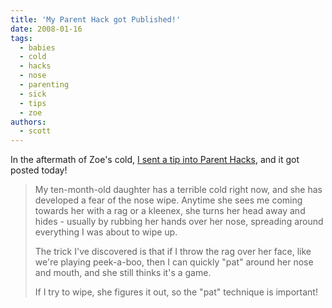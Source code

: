 ```yaml
---
title: 'My Parent Hack got Published!'
date: 2008-01-16
tags:
  - babies
  - cold
  - hacks
  - nose
  - parenting
  - sick
  - tips
  - zoe
authors:
  - scott
---
```


In the aftermath of Zoe's cold, [I sent a tip into Parent Hacks](http://www.parenthacks.com/2008/01/how-to-make-bab.html), and it got posted today!

> My ten-month-old daughter has a terrible cold right now, and she has developed a fear of the nose wipe. Anytime she sees me coming towards her with a rag or a kleenex, she turns her head away and hides - usually by rubbing her hands over her nose, spreading around everything I was about to wipe up.
>
> The trick I've discovered is that if I throw the rag over her face, like we're playing peek-a-boo, then I can quickly "pat" around her nose and mouth, and she still thinks it's a game.
>
> If I try to wipe, she figures it out, so the "pat" technique is important!
